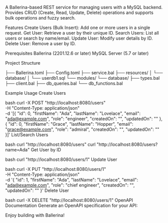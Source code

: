 A Ballerina-based REST service for managing users with a MySQL backend.
Provides CRUD (Create, Read, Update, Delete) operations and supports bulk operations and fuzzy search.

Features
    Create Users (Bulk Insert): Add one or more users in a single request.
    Get User: Retrieve a user by their unique ID.
    Search Users: List all users or search by name/email.
    Update User: Modify user details by ID.
    Delete User: Remove a user by ID.

Prerequisites
    Ballerina (2201.12.6 or later)
    MySQL Server (5.7 or later)

Project Structure

 ├── Ballerina.toml
 ├── Config.toml
 ├── service.bal
 ├── resources/
 │   └── database/
 │       └── userdb1.sql
 └── modules/
     └── database/
         ├── types.bal
         ├── client.bal
         ├── db_queries.bal
         └── db_functions.bal


Example Usage
Create Users

bash
curl -X POST "http://localhost:8080/users" \
  -H "Content-Type: application/json" \
  -d '[{
        "id": 0,
        "firstName": "Ada",
        "lastName": "Lovelace",
        "email": "ada@example.com",
        "role": "engineer",
        "createdOn": "",
        "updatedOn": ""
      },
      {
        "id": 0,
        "firstName": "Grace",
        "lastName": "Hopper",
        "email": "grace@example.com",
        "role": "admiral",
        "createdOn": "",
        "updatedOn": ""
      }]'
List/Search Users

bash
curl "http://localhost:8080/users"
curl "http://localhost:8080/users?name=Ada"
Get User by ID

bash
curl "http://localhost:8080/users/1"
Update User

bash
curl -X PUT "http://localhost:8080/users/1" \
  -H "Content-Type: application/json" \
  -d '{
        "id": 1,
        "firstName": "Ada",
        "lastName": "Lovelace",
        "email": "ada@example.com",
        "role": "chief engineer",
        "createdOn": "",
        "updatedOn": ""
      }'
Delete User

bash
curl -X DELETE "http://localhost:8080/users/1"
OpenAPI Documentation
Generate an OpenAPI specification for your API:


Enjoy building with Ballerina!